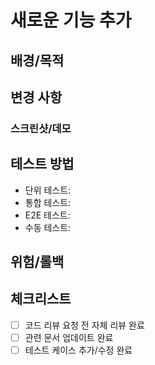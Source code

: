 # 새로운 기능 추가

## 배경/목적
<!-- 이 기능이 왜 필요한지, 어떤 문제를 해결하는지 설명해주세요 -->

## 변경 사항
<!-- 추가된 기능과 구현 방법을 자세히 설명해주세요 -->

### 스크린샷/데모
<!-- 가능하다면 스크린샷이나 데모 영상을 첨부해주세요 -->

## 테스트 방법
<!-- 기능을 어떻게 테스트했는지, 검증 방법을 설명해주세요 -->
- 단위 테스트: 
- 통합 테스트: 
- E2E 테스트: 
- 수동 테스트: 

## 위험/롤백
<!-- 이 기능이 다른 부분에 미치는 영향과 롤백 계획을 설명해주세요 -->

## 체크리스트
- [ ] 코드 리뷰 요청 전 자체 리뷰 완료
- [ ] 관련 문서 업데이트 완료
- [ ] 테스트 케이스 추가/수정 완료

